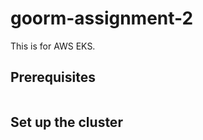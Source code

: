 # goorm-assignment-2

This is for AWS EKS.

## Prerequisites
```

```

## Set up the cluster
```

```